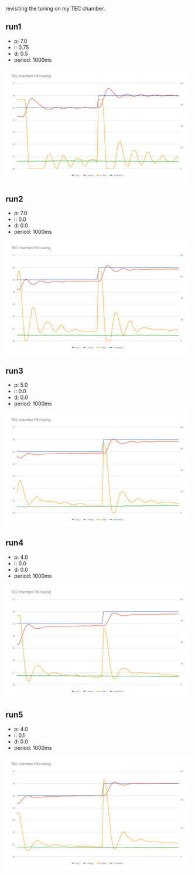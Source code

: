 revisiting the tuning on my TEC chamber.

## run1

- p: 7.0
- i: 0.75
- d: 0.5
- period: 1000ms

![](run1/chart.png)

## run2

- p: 7.0
- i: 0.0
- d: 0.0
- period: 1000ms

![](run2/chart.png)


## run3

- p: 5.0
- i: 0.0
- d: 0.0
- period: 1000ms

![](run3/chart.png)

## run4

- p: 4.0
- i: 0.0
- d: 0.0
- period: 1000ms

![](run4/chart.png)

## run5

- p: 4.0
- i: 0.1
- d: 0.0
- period: 1000ms

![](run5/chart.png)

